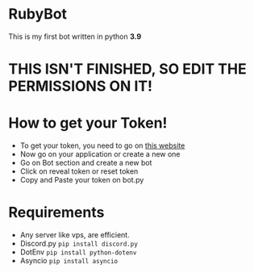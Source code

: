 # RubyBot
This is my first bot written in python **3.9**

# THIS ISN'T FINISHED, SO EDIT THE PERMISSIONS ON IT!

# How to get your Token!
- To get your token, you need to go on [this website](https://discord.com/developers/applications)
- Now go on your application or create a new one
- Go on Bot section and create a new bot
- Click on reveal token or reset token
- Copy and Paste your token on bot.py
# Requirements
- Any server like vps, are efficient.
- Discord.py `pip install discord.py`
- DotEnv `pip install python-dotenv`
- Asyncio `pip install asyncio`